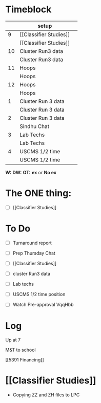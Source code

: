 # Timeblock

|     | setup                  |     |
| --- | ---------------------- | --- |
| 9   | [[Classifier Studies]] |     |
|     | [[Classifier Studies]] |     |
| 10  | Cluster Run3 data      |     |
|     | Cluster Run3 data      |     |
| 11  | Hoops                  |     |
|     | Hoops                  |     |
| 12  | Hoops                  |     |
|     | Hoops                  |     |
| 1   | Cluster Run 3 data     |     |
|     | Cluster Run 3 data     |     |
| 2   | Cluster Run 3 data     |     |
|     | Sindhu Chat            |     |
| 3   | Lab Techs              |     |
|     | Lab Techs              |     |
| 4   | USCMS 1/2 time         |     |
|     | USCMS 1/2 time         |     |

**W:**
**DW:**
**OT:**
**ex** or **No ex**

# The ONE thing: 
- [ ] [[Classifier Studies]]


# To Do
- [ ] Turnaround report
- [ ] Prep Thursday Chat
- [ ] [[Classifier Studies]]
- [ ] cluster Run3 data
- [ ] Lab techs
- [ ] USCMS 1/2 time position
- [ ] Watch Pre-approval VqqHbb


# Log

Up at 7

M&T to school

[[5391 Financing]]

# [[Classifier Studies]]
- Copying ZZ and ZH files to LPC